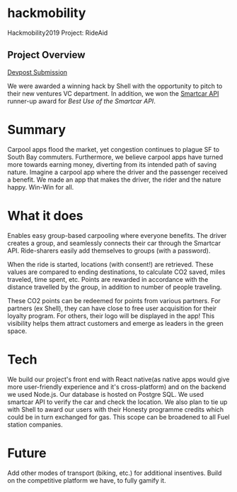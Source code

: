 # hackmobility
Hackmobility2019 Project: RideAid

## Project Overview
[Devpost Submission](https://devpost.com/software/hackmobility-project)

We were awarded a winning hack by Shell with the opportunity to pitch to their new ventures VC department. In addition, we won the [Smartcar API](www.smartcar.com) runner-up award for _Best Use of the Smartcar API_.

# Summary

Carpool apps flood the market, yet congestion continues to plague SF to South Bay commuters. Furthermore, we believe carpool apps have turned more towards earning money, diverting from its intended path of saving nature. Imagine a carpool app where the driver and the passenger received a benefit. We made an app that makes the driver, the rider and the nature happy. Win-Win for all.

# What it does
Enables easy group-based carpooling where everyone benefits. The driver creates a group, and seamlessly connects their car through the Smartcar API. Ride-sharers easily add themselves to groups (with a password).

When the ride is started, locations (with consent!) are retrieved. These values are compared to ending destinations, to calculate CO2 saved, miles traveled, time spent, etc. Points are rewarded in accordance with the distance travelled by the group, in addition to number of people traveling.

These CO2 points can be redeemed for points from various partners. For partners (ex Shell), they can have close to free user acquisition for their loyalty program. For others, their logo will be displayed in the app! This visibility helps them attract customers and emerge as leaders in the green space.

# Tech
We build our project's front end with React native(as native apps would give more user-friendly experience and it's cross-platform) and on the backend we used Node.js. Our database is hosted on Postgre SQL. We used smartcar API to verify the car and check the location. We also plan to tie up with Shell to award our users with their Honesty programme credits which could be in turn exchanged for gas. This scope can be broadened to all Fuel station companies.


# Future 
Add other modes of transport (biking, etc.) for additional insentives. Build on the competitive platform we have, to fully gamify it.


